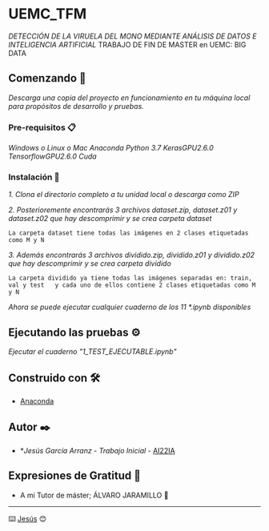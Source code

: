 # UEMC_TFM
_DETECCIÓN DE LA VIRUELA DEL MONO MEDIANTE ANÁLISIS DE DATOS E INTELIGENCIA ARTIFICIAL_
TRABAJO DE FIN DE MASTER en UEMC:  BIG DATA

## Comenzando 🚀

_Descarga una copia del proyecto en funcionamiento en tu máquina local para propósitos de desarrollo y pruebas._


### Pre-requisitos 📋

_Windows o Linux o Mac_
_Anaconda_
_Python 3.7_
_KerasGPU2.6.0_
_TensorflowGPU2.6.0_
_Cuda_


### Instalación 🔧

_1. Clona el directorio completo a tu unidad local o descarga como ZIP_

_2. Posterioremente encontrarás 3 archivos dataset.zip, dataset.z01 y dataset.z02 que hay descomprimir y se crea carpeta dataset_
```
La carpeta dataset tiene todas las imágenes en 2 clases etiquetadas como M y N
```

_3. Además encontrarás 3 archivos dividido.zip, dividido.z01 y dividido.z02 que hay descomprimir y se crea carpeta dividido_
```
La carpeta dividido ya tiene todas las imágenes separadas en: train, val y test   y cada uno de ellos contiene 2 clases etiquetadas como M y N
```

_Ahora se puede ejecutar cualquier cuaderno de los 11 *.ipynb disponibles_

## Ejecutando las pruebas ⚙️

_Ejecutar el cuaderno "1_TEST_EJECUTABLE.ipynb"_


## Construido con 🛠️


* [Anaconda](https://www.anaconda.com/) 


## Autor ✒️


* **Jesús García Arranz* - *Trabajo Inicial* - [AI22IA](https://github.com/AI21IA)


## Expresiones de Gratitud 🎁

* A mi Tutor de máster;  ÁLVARO JARAMILLO 📢
---
⌨️  [Jesús](https://github.com/AI21IA) 😊
